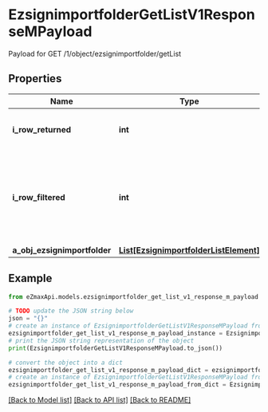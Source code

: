 # EzsignimportfolderGetListV1ResponseMPayload

Payload for GET /1/object/ezsignimportfolder/getList

## Properties

Name | Type | Description | Notes
------------ | ------------- | ------------- | -------------
**i_row_returned** | **int** | The number of rows returned | 
**i_row_filtered** | **int** | The number of rows matching your filters (if any) or the total number of rows | 
**a_obj_ezsignimportfolder** | [**List[EzsignimportfolderListElement]**](EzsignimportfolderListElement.md) |  | 

## Example

```python
from eZmaxApi.models.ezsignimportfolder_get_list_v1_response_m_payload import EzsignimportfolderGetListV1ResponseMPayload

# TODO update the JSON string below
json = "{}"
# create an instance of EzsignimportfolderGetListV1ResponseMPayload from a JSON string
ezsignimportfolder_get_list_v1_response_m_payload_instance = EzsignimportfolderGetListV1ResponseMPayload.from_json(json)
# print the JSON string representation of the object
print(EzsignimportfolderGetListV1ResponseMPayload.to_json())

# convert the object into a dict
ezsignimportfolder_get_list_v1_response_m_payload_dict = ezsignimportfolder_get_list_v1_response_m_payload_instance.to_dict()
# create an instance of EzsignimportfolderGetListV1ResponseMPayload from a dict
ezsignimportfolder_get_list_v1_response_m_payload_from_dict = EzsignimportfolderGetListV1ResponseMPayload.from_dict(ezsignimportfolder_get_list_v1_response_m_payload_dict)
```
[[Back to Model list]](../README.md#documentation-for-models) [[Back to API list]](../README.md#documentation-for-api-endpoints) [[Back to README]](../README.md)


